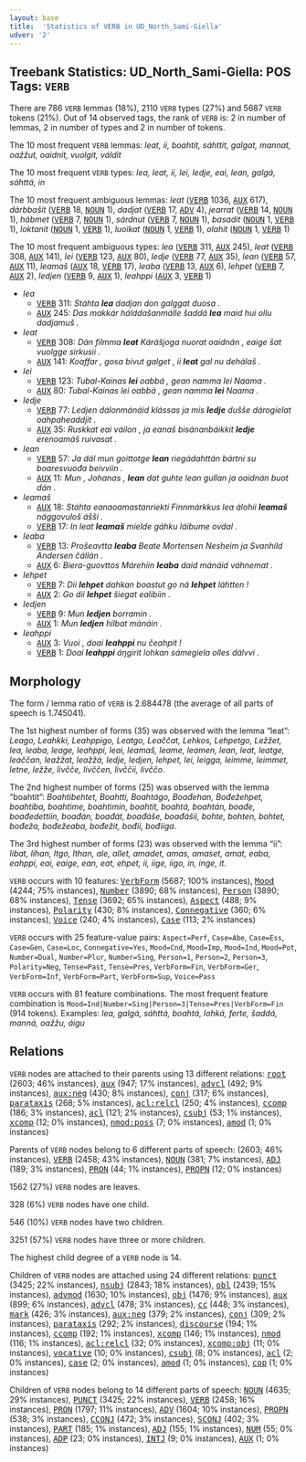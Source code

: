 ```yaml
---
layout: base
title:  'Statistics of VERB in UD_North_Sami-Giella'
udver: '2'
---
```


## Treebank Statistics: UD_North_Sami-Giella: POS Tags: `VERB`

There are 786 `VERB` lemmas (18%), 2110 `VERB` types (27%) and 5687 `VERB` tokens (21%).
Out of 14 observed tags, the rank of `VERB` is: 2 in number of lemmas, 2 in number of types and 2 in number of tokens.

The 10 most frequent `VERB` lemmas: <em>leat, ii, boahtit, sáhttit, galgat, mannat, oažžut, oaidnit, vuolgit, váldit</em>

The 10 most frequent `VERB` types:  <em>lea, leat, ii, lei, ledje, eai, lean, galgá, sáhttá, in</em>

The 10 most frequent ambiguous lemmas: <em>leat</em> (<tt><a href="sme_giella-pos-VERB.html">VERB</a></tt> 1036, <tt><a href="sme_giella-pos-AUX.html">AUX</a></tt> 617), <em>dárbbašit</em> (<tt><a href="sme_giella-pos-VERB.html">VERB</a></tt> 18, <tt><a href="sme_giella-pos-NOUN.html">NOUN</a></tt> 1), <em>dadjat</em> (<tt><a href="sme_giella-pos-VERB.html">VERB</a></tt> 17, <tt><a href="sme_giella-pos-ADV.html">ADV</a></tt> 4), <em>jearrat</em> (<tt><a href="sme_giella-pos-VERB.html">VERB</a></tt> 14, <tt><a href="sme_giella-pos-NOUN.html">NOUN</a></tt> 1), <em>hábmet</em> (<tt><a href="sme_giella-pos-VERB.html">VERB</a></tt> 7, <tt><a href="sme_giella-pos-NOUN.html">NOUN</a></tt> 1), <em>sárdnut</em> (<tt><a href="sme_giella-pos-VERB.html">VERB</a></tt> 7, <tt><a href="sme_giella-pos-NOUN.html">NOUN</a></tt> 1), <em>basadit</em> (<tt><a href="sme_giella-pos-NOUN.html">NOUN</a></tt> 1, <tt><a href="sme_giella-pos-VERB.html">VERB</a></tt> 1), <em>loktanit</em> (<tt><a href="sme_giella-pos-NOUN.html">NOUN</a></tt> 1, <tt><a href="sme_giella-pos-VERB.html">VERB</a></tt> 1), <em>luoikat</em> (<tt><a href="sme_giella-pos-NOUN.html">NOUN</a></tt> 1, <tt><a href="sme_giella-pos-VERB.html">VERB</a></tt> 1), <em>olahit</em> (<tt><a href="sme_giella-pos-NOUN.html">NOUN</a></tt> 1, <tt><a href="sme_giella-pos-VERB.html">VERB</a></tt> 1)

The 10 most frequent ambiguous types:  <em>lea</em> (<tt><a href="sme_giella-pos-VERB.html">VERB</a></tt> 311, <tt><a href="sme_giella-pos-AUX.html">AUX</a></tt> 245), <em>leat</em> (<tt><a href="sme_giella-pos-VERB.html">VERB</a></tt> 308, <tt><a href="sme_giella-pos-AUX.html">AUX</a></tt> 141), <em>lei</em> (<tt><a href="sme_giella-pos-VERB.html">VERB</a></tt> 123, <tt><a href="sme_giella-pos-AUX.html">AUX</a></tt> 80), <em>ledje</em> (<tt><a href="sme_giella-pos-VERB.html">VERB</a></tt> 77, <tt><a href="sme_giella-pos-AUX.html">AUX</a></tt> 35), <em>lean</em> (<tt><a href="sme_giella-pos-VERB.html">VERB</a></tt> 57, <tt><a href="sme_giella-pos-AUX.html">AUX</a></tt> 11), <em>leamaš</em> (<tt><a href="sme_giella-pos-AUX.html">AUX</a></tt> 18, <tt><a href="sme_giella-pos-VERB.html">VERB</a></tt> 17), <em>leaba</em> (<tt><a href="sme_giella-pos-VERB.html">VERB</a></tt> 13, <tt><a href="sme_giella-pos-AUX.html">AUX</a></tt> 6), <em>lehpet</em> (<tt><a href="sme_giella-pos-VERB.html">VERB</a></tt> 7, <tt><a href="sme_giella-pos-AUX.html">AUX</a></tt> 2), <em>ledjen</em> (<tt><a href="sme_giella-pos-VERB.html">VERB</a></tt> 9, <tt><a href="sme_giella-pos-AUX.html">AUX</a></tt> 1), <em>leahppi</em> (<tt><a href="sme_giella-pos-AUX.html">AUX</a></tt> 3, <tt><a href="sme_giella-pos-VERB.html">VERB</a></tt> 1)


* <em>lea</em>
  * <tt><a href="sme_giella-pos-VERB.html">VERB</a></tt> 311: <em>Stáhta <b>lea</b> dadjan don galggat duosa .</em>
  * <tt><a href="sme_giella-pos-AUX.html">AUX</a></tt> 245: <em>Das makkár hálddašanmálle šaddá <b>lea</b> maid hui ollu dadjamuš .</em>
* <em>leat</em>
  * <tt><a href="sme_giella-pos-VERB.html">VERB</a></tt> 308: <em>Dán filmma <b>leat</b> Kárášjoga nuorat oaidnán , eaige šat vuolgge sirkusii .</em>
  * <tt><a href="sme_giella-pos-AUX.html">AUX</a></tt> 141: <em>Koaffar , gosa bivut galget , ii <b>leat</b> gal nu dehálaš .</em>
* <em>lei</em>
  * <tt><a href="sme_giella-pos-VERB.html">VERB</a></tt> 123: <em>Tubal-Kainas <b>lei</b> oabbá , gean namma lei Naama .</em>
  * <tt><a href="sme_giella-pos-AUX.html">AUX</a></tt> 80: <em>Tubal-Kainas lei oabbá , gean namma <b>lei</b> Naama .</em>
* <em>ledje</em>
  * <tt><a href="sme_giella-pos-VERB.html">VERB</a></tt> 77: <em>Ledjen dálonmánáid klássas ja mis <b>ledje</b> dušše dárogielat oahpaheaddjit .</em>
  * <tt><a href="sme_giella-pos-AUX.html">AUX</a></tt> 35: <em>Ruskkat eai váilon , ja eanaš bisánanbáikkit <b>ledje</b> erenoamáš ruivasat .</em>
* <em>lean</em>
  * <tt><a href="sme_giella-pos-VERB.html">VERB</a></tt> 57: <em>Ja dál mun goittotge <b>lean</b> riegádahttán bártni su boaresvuođa beivviin .</em>
  * <tt><a href="sme_giella-pos-AUX.html">AUX</a></tt> 11: <em>Mun , Johanas , <b>lean</b> dat guhte lean gullan ja oaidnán buot dán .</em>
* <em>leamaš</em>
  * <tt><a href="sme_giella-pos-AUX.html">AUX</a></tt> 18: <em>Stáhta eanaoamastanriekti Finnmárkkus lea álohii <b>leamaš</b> nággovuloš ášši .</em>
  * <tt><a href="sme_giella-pos-VERB.html">VERB</a></tt> 17: <em>In leat <b>leamaš</b> mielde gáhku láibume ovdal .</em>
* <em>leaba</em>
  * <tt><a href="sme_giella-pos-VERB.html">VERB</a></tt> 13: <em>Prošeavtta <b>leaba</b> Beate Mortensen Nesheim ja Svanhild Andersen čállán .</em>
  * <tt><a href="sme_giella-pos-AUX.html">AUX</a></tt> 6: <em>Biera-guovttos Márehiin <b>leaba</b> daid mánáid váhnemat .</em>
* <em>lehpet</em>
  * <tt><a href="sme_giella-pos-VERB.html">VERB</a></tt> 7: <em>Dii <b>lehpet</b> dahkan boastut go ná <b>lehpet</b> láhtten !</em>
  * <tt><a href="sme_giella-pos-AUX.html">AUX</a></tt> 2: <em>Go dii <b>lehpet</b> šiegat ealibiin .</em>
* <em>ledjen</em>
  * <tt><a href="sme_giella-pos-VERB.html">VERB</a></tt> 9: <em>Mun <b>ledjen</b> borramin .</em>
  * <tt><a href="sme_giella-pos-AUX.html">AUX</a></tt> 1: <em>Mun <b>ledjen</b> hilbat mánáin .</em>
* <em>leahppi</em>
  * <tt><a href="sme_giella-pos-AUX.html">AUX</a></tt> 3: <em>Vuoi , doai <b>leahppi</b> nu čeahpit !</em>
  * <tt><a href="sme_giella-pos-VERB.html">VERB</a></tt> 1: <em>Doai <b>leahppi</b> áŋgirit lohkan sámegiela olles dálvvi .</em>

## Morphology

The form / lemma ratio of `VERB` is 2.684478 (the average of all parts of speech is 1.745041).

The 1st highest number of forms (35) was observed with the lemma “leat”: <em>Leago, Leahkki, Leahppigo, Leatgo, Leaččat, Lehkos, Lehpetgo, Ležžet, lea, leaba, leage, leahppi, leai, leamaš, leame, leamen, lean, leat, leatge, leaččan, leažžat, leažžá, ledje, ledjen, lehpet, lei, leigga, leimme, leimmet, letne, ležže, livčče, livččen, livččii, livččo</em>.

The 2nd highest number of forms (25) was observed with the lemma “boahtit”: <em>Boahtibehtet, Boahtti, Boahtágo, Boađehan, Bođežehpet, boahtiba, boahtime, boahtimin, boahtit, boahtá, boahtán, boađe, boađedettiin, boađán, boađát, boađáše, boađášii, bohte, bohten, bohtet, bođeža, bođežeaba, bođežit, bođii, bođiiga</em>.

The 3rd highest number of forms (23) was observed with the lemma “ii”: <em>Iibat, Iihan, Itgo, Ithan, ale, allet, amadet, amas, amaset, amat, eaba, eahppi, eai, eaige, ean, eat, ehpet, ii, iige, iigo, in, inge, it</em>.

`VERB` occurs with 10 features: <tt><a href="sme_giella-feat-VerbForm.html">VerbForm</a></tt> (5687; 100% instances), <tt><a href="sme_giella-feat-Mood.html">Mood</a></tt> (4244; 75% instances), <tt><a href="sme_giella-feat-Number.html">Number</a></tt> (3890; 68% instances), <tt><a href="sme_giella-feat-Person.html">Person</a></tt> (3890; 68% instances), <tt><a href="sme_giella-feat-Tense.html">Tense</a></tt> (3692; 65% instances), <tt><a href="sme_giella-feat-Aspect.html">Aspect</a></tt> (488; 9% instances), <tt><a href="sme_giella-feat-Polarity.html">Polarity</a></tt> (430; 8% instances), <tt><a href="sme_giella-feat-Connegative.html">Connegative</a></tt> (360; 6% instances), <tt><a href="sme_giella-feat-Voice.html">Voice</a></tt> (240; 4% instances), <tt><a href="sme_giella-feat-Case.html">Case</a></tt> (113; 2% instances)

`VERB` occurs with 25 feature-value pairs: `Aspect=Perf`, `Case=Abe`, `Case=Ess`, `Case=Gen`, `Case=Loc`, `Connegative=Yes`, `Mood=Cnd`, `Mood=Imp`, `Mood=Ind`, `Mood=Pot`, `Number=Dual`, `Number=Plur`, `Number=Sing`, `Person=1`, `Person=2`, `Person=3`, `Polarity=Neg`, `Tense=Past`, `Tense=Pres`, `VerbForm=Fin`, `VerbForm=Ger`, `VerbForm=Inf`, `VerbForm=Part`, `VerbForm=Sup`, `Voice=Pass`

`VERB` occurs with 81 feature combinations.
The most frequent feature combination is `Mood=Ind|Number=Sing|Person=3|Tense=Pres|VerbForm=Fin` (914 tokens).
Examples: <em>lea, galgá, sáhttá, boahtá, lohká, ferte, šaddá, manná, oažžu, áigu</em>


## Relations

`VERB` nodes are attached to their parents using 13 different relations: <tt><a href="sme_giella-dep-root.html">root</a></tt> (2603; 46% instances), <tt><a href="sme_giella-dep-aux.html">aux</a></tt> (947; 17% instances), <tt><a href="sme_giella-dep-advcl.html">advcl</a></tt> (492; 9% instances), <tt><a href="sme_giella-dep-aux-neg.html">aux:neg</a></tt> (430; 8% instances), <tt><a href="sme_giella-dep-conj.html">conj</a></tt> (317; 6% instances), <tt><a href="sme_giella-dep-parataxis.html">parataxis</a></tt> (268; 5% instances), <tt><a href="sme_giella-dep-acl-relcl.html">acl:relcl</a></tt> (250; 4% instances), <tt><a href="sme_giella-dep-ccomp.html">ccomp</a></tt> (186; 3% instances), <tt><a href="sme_giella-dep-acl.html">acl</a></tt> (121; 2% instances), <tt><a href="sme_giella-dep-csubj.html">csubj</a></tt> (53; 1% instances), <tt><a href="sme_giella-dep-xcomp.html">xcomp</a></tt> (12; 0% instances), <tt><a href="sme_giella-dep-nmod-poss.html">nmod:poss</a></tt> (7; 0% instances), <tt><a href="sme_giella-dep-amod.html">amod</a></tt> (1; 0% instances)

Parents of `VERB` nodes belong to 6 different parts of speech:  (2603; 46% instances), <tt><a href="sme_giella-pos-VERB.html">VERB</a></tt> (2458; 43% instances), <tt><a href="sme_giella-pos-NOUN.html">NOUN</a></tt> (381; 7% instances), <tt><a href="sme_giella-pos-ADJ.html">ADJ</a></tt> (189; 3% instances), <tt><a href="sme_giella-pos-PRON.html">PRON</a></tt> (44; 1% instances), <tt><a href="sme_giella-pos-PROPN.html">PROPN</a></tt> (12; 0% instances)

1562 (27%) `VERB` nodes are leaves.

328 (6%) `VERB` nodes have one child.

546 (10%) `VERB` nodes have two children.

3251 (57%) `VERB` nodes have three or more children.

The highest child degree of a `VERB` node is 14.

Children of `VERB` nodes are attached using 24 different relations: <tt><a href="sme_giella-dep-punct.html">punct</a></tt> (3425; 22% instances), <tt><a href="sme_giella-dep-nsubj.html">nsubj</a></tt> (2843; 18% instances), <tt><a href="sme_giella-dep-obl.html">obl</a></tt> (2439; 15% instances), <tt><a href="sme_giella-dep-advmod.html">advmod</a></tt> (1630; 10% instances), <tt><a href="sme_giella-dep-obj.html">obj</a></tt> (1476; 9% instances), <tt><a href="sme_giella-dep-aux.html">aux</a></tt> (899; 6% instances), <tt><a href="sme_giella-dep-advcl.html">advcl</a></tt> (478; 3% instances), <tt><a href="sme_giella-dep-cc.html">cc</a></tt> (448; 3% instances), <tt><a href="sme_giella-dep-mark.html">mark</a></tt> (426; 3% instances), <tt><a href="sme_giella-dep-aux-neg.html">aux:neg</a></tt> (379; 2% instances), <tt><a href="sme_giella-dep-conj.html">conj</a></tt> (309; 2% instances), <tt><a href="sme_giella-dep-parataxis.html">parataxis</a></tt> (292; 2% instances), <tt><a href="sme_giella-dep-discourse.html">discourse</a></tt> (194; 1% instances), <tt><a href="sme_giella-dep-ccomp.html">ccomp</a></tt> (192; 1% instances), <tt><a href="sme_giella-dep-xcomp.html">xcomp</a></tt> (146; 1% instances), <tt><a href="sme_giella-dep-nmod.html">nmod</a></tt> (116; 1% instances), <tt><a href="sme_giella-dep-acl-relcl.html">acl:relcl</a></tt> (32; 0% instances), <tt><a href="sme_giella-dep-xcomp-obj.html">xcomp:obj</a></tt> (11; 0% instances), <tt><a href="sme_giella-dep-vocative.html">vocative</a></tt> (10; 0% instances), <tt><a href="sme_giella-dep-csubj.html">csubj</a></tt> (8; 0% instances), <tt><a href="sme_giella-dep-acl.html">acl</a></tt> (2; 0% instances), <tt><a href="sme_giella-dep-case.html">case</a></tt> (2; 0% instances), <tt><a href="sme_giella-dep-amod.html">amod</a></tt> (1; 0% instances), <tt><a href="sme_giella-dep-cop.html">cop</a></tt> (1; 0% instances)

Children of `VERB` nodes belong to 14 different parts of speech: <tt><a href="sme_giella-pos-NOUN.html">NOUN</a></tt> (4635; 29% instances), <tt><a href="sme_giella-pos-PUNCT.html">PUNCT</a></tt> (3425; 22% instances), <tt><a href="sme_giella-pos-VERB.html">VERB</a></tt> (2458; 16% instances), <tt><a href="sme_giella-pos-PRON.html">PRON</a></tt> (1797; 11% instances), <tt><a href="sme_giella-pos-ADV.html">ADV</a></tt> (1604; 10% instances), <tt><a href="sme_giella-pos-PROPN.html">PROPN</a></tt> (538; 3% instances), <tt><a href="sme_giella-pos-CCONJ.html">CCONJ</a></tt> (472; 3% instances), <tt><a href="sme_giella-pos-SCONJ.html">SCONJ</a></tt> (402; 3% instances), <tt><a href="sme_giella-pos-PART.html">PART</a></tt> (185; 1% instances), <tt><a href="sme_giella-pos-ADJ.html">ADJ</a></tt> (155; 1% instances), <tt><a href="sme_giella-pos-NUM.html">NUM</a></tt> (55; 0% instances), <tt><a href="sme_giella-pos-ADP.html">ADP</a></tt> (23; 0% instances), <tt><a href="sme_giella-pos-INTJ.html">INTJ</a></tt> (9; 0% instances), <tt><a href="sme_giella-pos-AUX.html">AUX</a></tt> (1; 0% instances)

